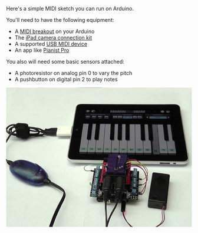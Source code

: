 Here's a simple MIDI sketch you can run on Arduino. 

You'll need to have the following equipment:

* A [MIDI breakout](http://www.sparkfun.com/products/9598) on your Arduino
* The [iPad camera connection kit](http://store.apple.com/us/product/MC531ZM/A)
* A supported [USB MIDI device](http://iosmidi.com/devices/)
* An app like [Pianist Pro](http://itunes.apple.com/us/app/pianist-pro/id358857758?mt=8)

You also will need some basic sensors attached:

* A photoresistor on analog pin 0 to vary the pitch
* A pushbutton on digital pin 2 to play notes

![iPad and Arduino having fun with MIDI](https://github.com/bjepson/iPad-MIDI-Simple-Demo/raw/master/iPadArduinoUSBMIDI.jpg)
